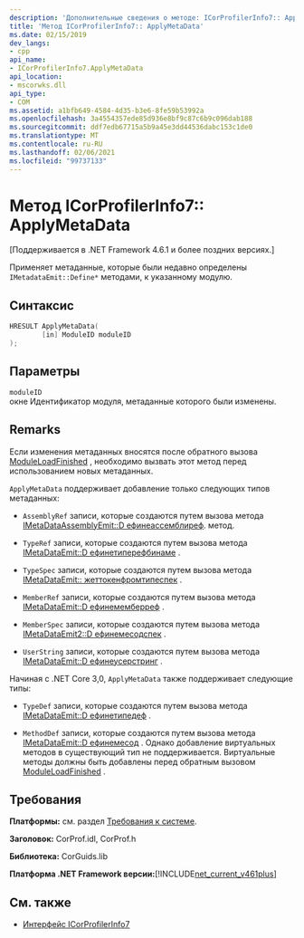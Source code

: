 ```yaml
---
description: 'Дополнительные сведения о методе: ICorProfilerInfo7:: ApplyMetaData'
title: 'Метод ICorProfilerInfo7:: ApplyMetaData'
ms.date: 02/15/2019
dev_langs:
- cpp
api_name:
- ICorProfilerInfo7.ApplyMetaData
api_location:
- mscorwks.dll
api_type:
- COM
ms.assetid: a1bfb649-4584-4d35-b3e6-8fe59b53992a
ms.openlocfilehash: 3a4554357ede85d936e8bf9c87c6b9c096dab188
ms.sourcegitcommit: ddf7edb67715a5b9a45e3dd44536dabc153c1de0
ms.translationtype: MT
ms.contentlocale: ru-RU
ms.lasthandoff: 02/06/2021
ms.locfileid: "99737133"
---
```

# <a name="icorprofilerinfo7applymetadata-method"></a>Метод ICorProfilerInfo7:: ApplyMetaData

[Поддерживается в .NET Framework 4.6.1 и более поздних версиях.]  
  
 Применяет метаданные, которые были недавно определены `IMetadataEmit::Define*` методами, к указанному модулю.  
  
## <a name="syntax"></a>Синтаксис  
  
```cpp
HRESULT ApplyMetaData(  
        [in] ModuleID moduleID  
);  
```  
  
## <a name="parameters"></a>Параметры  

 `moduleID`  
 окне Идентификатор модуля, метаданные которого были изменены.  
  
## <a name="remarks"></a>Remarks  

 Если изменения метаданных вносятся после обратного вызова [ModuleLoadFinished](icorprofilercallback-moduleloadfinished-method.md) , необходимо вызвать этот метод перед использованием новых метаданных.  
  
 `ApplyMetaData` поддерживает добавление только следующих типов метаданных:  
  
- `AssemblyRef` записи, которые создаются путем вызова метода [IMetaDataAssemblyEmit::D ефинеассемблиреф](../metadata/imetadataassemblyemit-defineassemblyref-method.md). метод.  
  
- `TypeRef` записи, которые создаются путем вызова метода [IMetaDataEmit::D ефинетиперефбинаме](../metadata/imetadataemit-definetyperefbyname-method.md) .  
  
- `TypeSpec` записи, которые создаются путем вызова метода [IMetaDataEmit:: жеттокенфромтипеспек](../metadata/imetadataemit-gettokenfromtypespec-method.md) .  
  
- `MemberRef` записи, которые создаются путем вызова метода [IMetaDataEmit::D ефинемемберреф](../metadata/imetadataemit-definememberref-method.md) .  
  
- `MemberSpec` записи, которые создаются путем вызова метода [IMetaDataEmit2::D ефинемесодспек](../metadata/imetadataemit2-definemethodspec-method.md) .  
  
- `UserString` записи, которые создаются путем вызова метода [IMetaDataEmit::D ефинеусерстринг](../metadata/imetadataemit-defineuserstring-method.md) .  

Начиная с .NET Core 3,0, `ApplyMetaData` также поддерживает следующие типы:

- `TypeDef` записи, которые создаются путем вызова метода [IMetaDataEmit::D ефинетипедеф](../metadata/imetadataemit-definetypedef-method.md) .

- `MethodDef` записи, которые создаются путем вызова метода [IMetaDataEmit::D ефинемесод](../metadata/imetadataemit-definemethod-method.md) . Однако добавление виртуальных методов в существующий тип не поддерживается. Виртуальные методы должны быть добавлены перед обратным вызовом [ModuleLoadFinished](icorprofilercallback-moduleloadfinished-method.md) .

## <a name="requirements"></a>Требования  

 **Платформы:** см. раздел [Требования к системе](../../get-started/system-requirements.md).  
  
 **Заголовок:** CorProf.idl, CorProf.h  
  
 **Библиотека:** CorGuids.lib  
  
 **Платформа .NET Framework версии:**[!INCLUDE[net_current_v461plus](../../../../includes/net-current-v461plus-md.md)]  
  
## <a name="see-also"></a>См. также

- [Интерфейс ICorProfilerInfo7](icorprofilerinfo7-interface.md)
